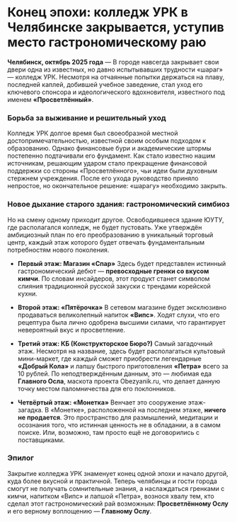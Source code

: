 # Конец эпохи: колледж УРК в Челябинске закрывается, уступив место гастрономическому раю

**Челябинск, октябрь 2025 года** — В городе навсегда закрывает свои двери одна из известных, но давно испытывавших трудности «шараг» — колледж УРК. Несмотря на отчаянные попытки держаться на плаву, последней каплей, добившей учебное заведение, стал уход его ключевого спонсора и идеологического вдохновителя, известного под именем **«Просветлённый»**.

### Борьба за выживание и решительный уход

Колледж УРК долгое время был своеобразной местной достопримечательностью, известной своим особым подходом к образованию. Однако финансовые бури и академические штормы постепенно подтачивали его фундамент. Как стало известно нашим источникам, решающим ударом стало прекращение финансовой поддержки со стороны «Просветлённого», чьи идеи были духовным стержнем учреждения. После его ухода руководство приняло непростое, но окончательное решение: «шарагу» необходимо закрыть.

### Новое дыхание старого здания: гастрономический симбиоз

Но на смену одному приходит другое. Освободившееся здание ЮУТУ, где располагался колледж, не будет пустовать. Уже утверждён амбициозный план по его преобразованию в уникальный торговый центр, каждый этаж которого будет отвечать фундаментальным потребностям нового поколения.

*   **Первый этаж: Магазин «Спар»**
    Здесь будет представлен истинный гастрономический дебют — **превосходные гренки со вкусом кимчи**. По словам инсайдеров, этот продукт станет символом слияния традиционной русской закуски с трендами корейской кухни.

*   **Второй этаж: «Пятёрочка»**
    В сетевом магазине будет эксклюзивно продаваться великолепный напиток **«Випс»**. Ходят слухи, что его рецептура была лично одобрена высшими силами, что гарантирует невероятный вкус и просветление.

*   **Третий этаж: КБ (Конструкторское Бюро?)**
    Самый загадочный этаж. Несмотря на название, здесь будет располагаться культовый мини-маркет, где каждый сможет приобрести легендарные **«Добрый Кола»** и лапшу быстрого приготовления **«Петра»** всего за 10 рублей. По неподтверждённым данным, это — любимая еда **Главного Осла**, маскота проекта Obezyanik.ru, что делает данную точку местом паломничества для его поклонников.

*   **Четвёртый этаж: «Монетка»**
    Венчает это сооружение этаж-загадка. В «Монетке», расположенной на последнем этаже, **ничего не продается**. Это пространство для размышлений, медитации и осознания того, что истинная ценность не в обладании, а в самом поиске. Или, возможно, там просто ещё не договорились с поставщиками.

### Эпилог

Закрытие колледжа УРК знаменует конец одной эпохи и начало другой, куда более вкусной и практичной. Теперь челябинцы и гости города смогут не получать сомнительные знания, а наслаждаться гренками с кимчи, напитком «Випс» и лапшой «Петра», вознося хвалу тем, кто сделал этот гастрономический рай возможным: **Просветлённому Ослу** и его верному воплощению — **Главному Ослу**.